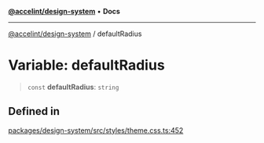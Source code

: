 [**@accelint/design-system**](../README.md) • **Docs**

***

[@accelint/design-system](../README.md) / defaultRadius

# Variable: defaultRadius

> `const` **defaultRadius**: `string`

## Defined in

[packages/design-system/src/styles/theme.css.ts:452](https://github.com/gohypergiant/standard-toolkit/blob/258694cea8ed8bbd956b3cf5da47c2c9debcf127/packages/design-system/src/styles/theme.css.ts#L452)
